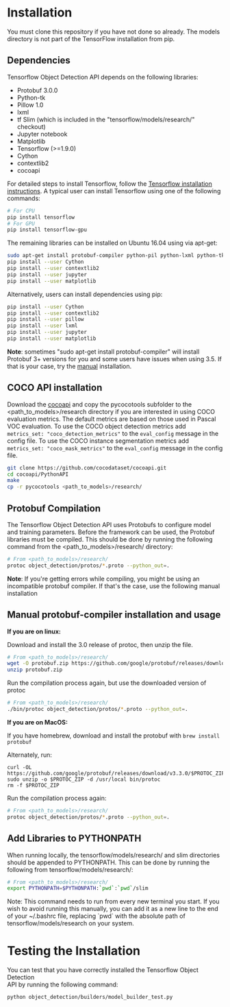 # Installation

You must clone this repository if you have not done so already. The models directory is not part of the TensorFlow installation from pip.

## Dependencies

Tensorflow Object Detection API depends on the following libraries:

*   Protobuf 3.0.0
*   Python-tk
*   Pillow 1.0
*   lxml
*   tf Slim (which is included in the "tensorflow/models/research/" checkout)
*   Jupyter notebook
*   Matplotlib
*   Tensorflow (>=1.9.0)
*   Cython
*   contextlib2
*   cocoapi

For detailed steps to install Tensorflow, follow the [Tensorflow installation
instructions](https://www.tensorflow.org/install/). A typical user can install
Tensorflow using one of the following commands:

``` bash
# For CPU
pip install tensorflow
# For GPU
pip install tensorflow-gpu
```

The remaining libraries can be installed on Ubuntu 16.04 using via apt-get:

``` bash
sudo apt-get install protobuf-compiler python-pil python-lxml python-tk
pip install --user Cython
pip install --user contextlib2
pip install --user jupyter
pip install --user matplotlib
```

Alternatively, users can install dependencies using pip:

``` bash
pip install --user Cython
pip install --user contextlib2
pip install --user pillow
pip install --user lxml
pip install --user jupyter
pip install --user matplotlib
```

<!-- common_typos_disable -->
**Note**: sometimes "sudo apt-get install protobuf-compiler" will install
Protobuf 3+ versions for you and some users have issues when using 3.5.
If that is your case, try the [manual](#Manual-protobuf-compiler-installation-and-usage) installation.

## COCO API installation

Download the
[cocoapi](https://github.com/cocodataset/cocoapi) and
copy the pycocotools subfolder to the <path_to_models>/research directory if
you are interested in using COCO evaluation metrics. The default metrics are
based on those used in Pascal VOC evaluation. To use the COCO object detection
metrics add `metrics_set: "coco_detection_metrics"` to the `eval_config` message
in the config file. To use the COCO instance segmentation metrics add
`metrics_set: "coco_mask_metrics"` to the `eval_config` message in the config
file.

```bash
git clone https://github.com/cocodataset/cocoapi.git
cd cocoapi/PythonAPI
make
cp -r pycocotools <path_to_models>/research/
```

## Protobuf Compilation

The Tensorflow Object Detection API uses Protobufs to configure model and
training parameters. Before the framework can be used, the Protobuf libraries
must be compiled. This should be done by running the following command from
the <path_to_models>/research/ directory:


``` bash
# From <path_to_models>/research/
protoc object_detection/protos/*.proto --python_out=.
```

**Note**: If you're getting errors while compiling, you might be using an incompatible protobuf compiler. If that's the case, use the following manual installation

## Manual protobuf-compiler installation and usage

**If you are on linux:**

Download and install the 3.0 release of protoc, then unzip the file.

```bash
# From <path_to_models>/research/
wget -O protobuf.zip https://github.com/google/protobuf/releases/download/v3.0.0/protoc-3.0.0-linux-x86_64.zip
unzip protobuf.zip
```

Run the compilation process again, but use the downloaded version of protoc

```bash
# From <path_to_models>/research/
./bin/protoc object_detection/protos/*.proto --python_out=.
```

**If you are on MacOS:**

If you have homebrew, download and install the protobuf with
```brew install protobuf```

Alternately, run:
```PROTOC_ZIP=protoc-3.3.0-osx-x86_64.zip
curl -OL https://github.com/google/protobuf/releases/download/v3.3.0/$PROTOC_ZIP
sudo unzip -o $PROTOC_ZIP -d /usr/local bin/protoc
rm -f $PROTOC_ZIP
```

Run the compilation process again:

``` bash
# From <path_to_models>/research/
protoc object_detection/protos/*.proto --python_out=.
```

## Add Libraries to PYTHONPATH

When running locally, the tensorflow/models/research/ and slim directories
should be appended to PYTHONPATH. This can be done by running the following from
tensorflow/models/research/:


``` bash
# From <path_to_models>/research/
export PYTHONPATH=$PYTHONPATH:`pwd`:`pwd`/slim
```

Note: This command needs to run from every new terminal you start. If you wish
to avoid running this manually, you can add it as a new line to the end of your
~/.bashrc file, replacing \`pwd\` with the absolute path of
tensorflow/models/research on your system.

# Testing the Installation

You can test that you have correctly installed the Tensorflow Object Detection\
API by running the following command:

```bash
python object_detection/builders/model_builder_test.py
```
